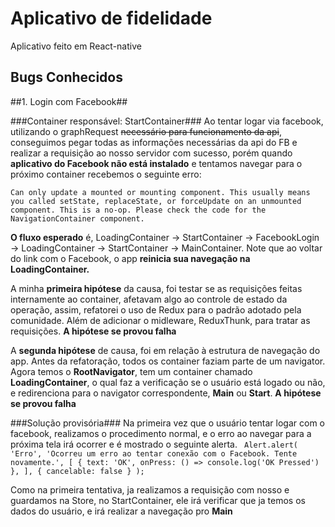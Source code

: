 # Aplicativo de fidelidade #
Aplicativo feito em React-native


## Bugs Conhecidos ##

##1. Login com Facebook##

###Container responsável: StartContainer###
Ao tentar logar via facebook, utilizando o graphRequest ~~necessário para funcionamento da api~~, conseguimos pegar todas as informações necessárias da api do FB e realizar a requisição ao nosso servidor com sucesso, porém quando **aplicativo do Facebook não está instalado** e tentamos navegar para o próximo container recebemos o seguinte erro:

`Can only update a mounted or mounting component. This usually means you called setState, replaceState, or forceUpdate on an unmounted component. This is a no-op.
Please check the code for the NavigationContainer component.`

**O fluxo esperado** é, LoadingContainer -> StartContainer -> FacebookLogin -> LoadingContainer -> StartContainer -> MainContainer. Note que ao voltar do link com o Facebook, o app **reinicia sua navegação na LoadingContainer.**

A minha **primeira hipótese** da causa, foi testar se as requisições feitas internamente ao container, afetavam algo ao controle de estado da operação, assim, refatorei o uso de Redux para o padrão adotado pela comunidade. Além de adicionar o midleware, ReduxThunk, para tratar as requisições. **A hipótese se provou falha**

A **segunda hipótese** de causa, foi em relação à estrutura de navegação do app. Antes da refatoração, todos os container faziam parte de um navigator. Agora temos o **RootNavigator**, tem um container chamado **LoadingContainer**, o qual faz a verificação se o usuário está logado ou não, e redirenciona para o navigator correspondente, **Main** ou **Start**. **A hipótese se provou falha**


###Solução provisória###
Na primeira vez que o usuário tentar logar com o facebook, realizamos o procedimento normal, e o erro ao navegar para a próxima tela irá ocorrer e é mostrado o seguinte alerta.
` 
Alert.alert(
    'Erro',
    'Ocorreu um erro ao tentar conexão com o Facebook. Tente novamente.',
    [
      { text: 'OK', onPress: () => console.log('OK Pressed') },
    ],
    { cancelable: false }
);
`

Como na primeira tentativa, ja realizamos a requisição com nosso e guardamos na Store, no StartContainer, ele irá verificar que ja temos os dados do usuário, e irá realizar a navegação pro **Main**

